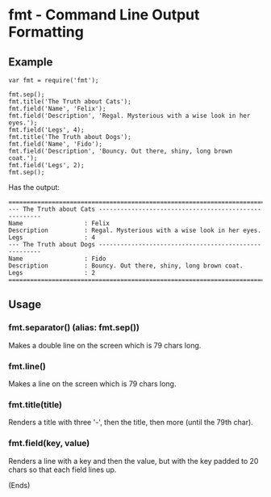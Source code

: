 # fmt - Command Line Output Formatting #

## Example ##

```
var fmt = require('fmt');

fmt.sep();
fmt.title('The Truth about Cats');
fmt.field('Name', 'Felix');
fmt.field('Description', 'Regal. Mysterious with a wise look in her eyes.');
fmt.field('Legs', 4);
fmt.title('The Truth about Dogs');
fmt.field('Name', 'Fido');
fmt.field('Description', 'Bouncy. Out there, shiny, long brown coat.');
fmt.field('Legs', 2);
fmt.sep();
```

Has the output:

```
===============================================================================
--- The Truth about Cats ------------------------------------------------------
Name                 : Felix
Description          : Regal. Mysterious with a wise look in her eyes.
Legs                 : 4
--- The Truth about Dogs ------------------------------------------------------
Name                 : Fido
Description          : Bouncy. Out there, shiny, long brown coat.
Legs                 : 2
===============================================================================
```

## Usage ##

### fmt.separator() (alias: fmt.sep()) ###

Makes a double line on the screen which is 79 chars long.

### fmt.line() ###

Makes a line on the screen which is 79 chars long.

### fmt.title(title) ###

Renders a title with three '-', then the title, then more (until the 79th char).

### fmt.field(key, value) ###

Renders a line with a key and then the value, but with the key padded to 20 chars so that each field lines up.

(Ends)
